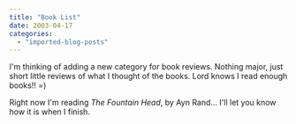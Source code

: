 ```yaml
---
title: "Book List"
date: 2003-04-17
categories: 
  - "imported-blog-posts"
---
```


I'm thinking of adding a new category for book reviews. Nothing major, just short little reviews of what I thought of the books. Lord knows I read enough books!! =)

Right now I'm reading _The Fountain Head_, by Ayn Rand… I'll let you know how it is when I finish.
